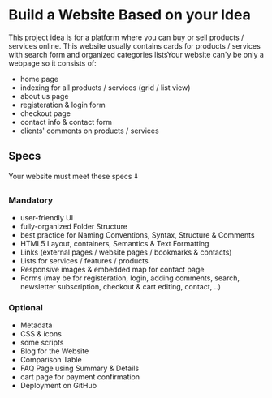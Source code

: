 # Build a Website Based on your Idea
This project idea is for a platform where you can buy or sell products / services online. This website usually contains cards for products / services with search form and organized categories listsYour website can'y be only a webpage so it consists of:
- home page
- indexing for all products / services (grid / list view)
- about us page
- registeration & login form
- checkout page
- contact info & contact form
- clients' comments on products / services

## Specs
Your website must meet these specs ⬇️

### Mandatory
- user-friendly UI
- fully-organized Folder Structure
- best practice for Naming Conventions, Syntax, Structure & Comments
- HTML5 Layout, containers, Semantics & Text Formatting
- Links (external pages / website pages / bookmarks & contacts)
- Lists for services / features / products
- Responsive images & embedded map for contact page
- Forms (may be for registeration, login, adding comments, search, newsletter subscription, checkout & cart editing, contact, ..)

### Optional
- Metadata
- CSS & icons
- some scripts
- Blog for the Website
- Comparison Table
- FAQ Page using Summary & Details
- cart page for payment confirmation
- Deployment on GitHub
